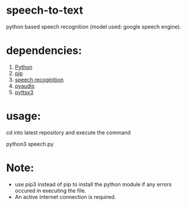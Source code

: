 # speech-to-text
python based speech recognition (model used: google speech engine).

# dependencies:

1. [Python](https://www.python.org/downloads/)
2. [pip](https://pip.pypa.io/en/stable/installing/)
3. [speech recoginition](https://pypi.org/project/SpeechRecognition/)
4. [pyaudio](https://pypi.org/project/PyAudio/)
5. [pyttsx3](https://pypi.org/project/pyttsx3/) 

# usage:

cd into latest repository and execute the command

python3 speech.py

# Note:

* use pip3 instead of pip to install the python module if any errors occured in executing the file.
* An active internet connection is required.
